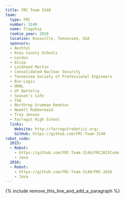 ```yaml
---
title: FRC Team 3140
team:
  type: FRC
  number: 3140
  name: Flagship
  rookie_year: 2010
  location: Knoxville, Tennessee, USA
  sponsors:
  - Bechtel
  - Knox County Schools
  - Leidos
  - Alcoa
  - Lockheed Martin
  - Consolidated Nuclear Security
  - Tennessee Society of Professional Engineers
  - Bio-Logic
  - ORNL
  - UT Battelle
  - Season's Cafe
  - TVA
  - Northrop Grumman Remotec
  - Newell Rubbermaid
  - Troy Jensen
  - Farragut High School
  links:
    Website: http://farragutrobotics.org/
    GitHub: https://github.com/FRC-Team-3140
robot_code:
  2015:
  - Robot:
    - https://github.com/FRC-Team-3140/FRC2015Code
    - Java
  2016:
  - Robot:
    - https://github.com/FRC-Team-3140/FRC-2016
    - Java
---
```


{% include remove_this_line_and_add_a_paragraph %}